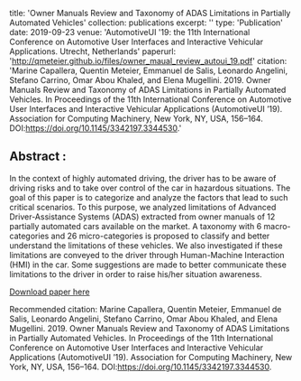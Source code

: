 title: 'Owner Manuals Review and Taxonomy of ADAS Limitations in Partially Automated Vehicles'
collection: publications
excerpt: ''
type: 'Publication'
date: 2019-09-23
venue: 'AutomotiveUI '19: the 11th International Conference on Automotive User Interfaces and Interactive Vehicular Applications. Utrecht, Netherlands'
paperurl: 'http://qmeteier.github.io/files/owner_maual_review_autoui_19.pdf'
citation: 'Marine Capallera, Quentin Meteier, Emmanuel de Salis, Leonardo Angelini, Stefano Carrino, Omar Abou Khaled, and Elena Mugellini. 2019. Owner Manuals Review and Taxonomy of ADAS Limitations in Partially Automated Vehicles. In Proceedings of the 11th International Conference on Automotive User Interfaces and Interactive Vehicular Applications (AutomotiveUI ’19). Association for Computing Machinery, New York, NY, USA, 156–164. DOI:https://doi.org/10.1145/3342197.3344530.'

## Abstract :
In the context of highly automated driving, the driver has to be aware of driving risks and to take over control of the car in hazardous situations. The goal of this paper is to categorize and analyze the factors that lead to such critical scenarios. To this purpose, we analyzed limitations of Advanced Driver-Assistance Systems (ADAS) extracted from owner manuals of 12 partially automated cars available on the market. A taxonomy with 6 macro-categories and 26 micro-categories is proposed to classify and better understand the limitations of these vehicles. We also investigated if these limitations are conveyed to the driver through Human-Machine Interaction (HMI) in the car. Some suggestions are made to better communicate these limitations to the driver in order to raise his/her situation awareness.

[Download paper here](http://qmeteier.github.io/files/owner_maual_review_autoui_19.pdf)

Recommended citation: Marine Capallera, Quentin Meteier, Emmanuel de Salis, Leonardo Angelini, Stefano Carrino, Omar Abou Khaled, and Elena Mugellini. 2019. Owner Manuals Review and Taxonomy of ADAS Limitations in Partially Automated Vehicles. In Proceedings of the 11th International Conference on Automotive User Interfaces and Interactive Vehicular Applications (AutomotiveUI ’19). Association for Computing Machinery, New York, NY, USA, 156–164. DOI:https://doi.org/10.1145/3342197.3344530.